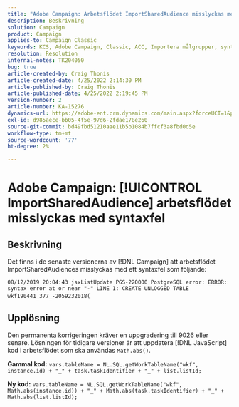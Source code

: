 ```yaml
---
title: "Adobe Campaign: Arbetsflödet ImportSharedAudience misslyckas med syntaxfel"
description: Beskrivning
solution: Campaign
product: Campaign
applies-to: Campaign Classic
keywords: KCS, Adobe Campaign, Classic, ACC, Importera målgrupper, syntaxfel
resolution: Resolution
internal-notes: TK204050
bug: true
article-created-by: Craig Thonis
article-created-date: 4/25/2022 2:14:30 PM
article-published-by: Craig Thonis
article-published-date: 4/25/2022 2:19:45 PM
version-number: 2
article-number: KA-15276
dynamics-url: https://adobe-ent.crm.dynamics.com/main.aspx?forceUCI=1&pagetype=entityrecord&etn=knowledgearticle&id=19d73c03-a2c4-ec11-a7b6-0022480a1ec2
exl-id: d985aece-bb05-4f5e-97d6-2fdae178e260
source-git-commit: bd49fbd51210aae11b5b1084b7ffcf3a8fbd0d5e
workflow-type: tm+mt
source-wordcount: '77'
ht-degree: 2%

---
```


# Adobe Campaign: [!UICONTROL ImportSharedAudience] arbetsflödet misslyckas med syntaxfel

## Beskrivning


Det finns i de senaste versionerna av [!DNL Campaign] att arbetsflödet ImportSharedAudiences misslyckas med ett syntaxfel som följande:

`08/12/2019 20:04:43 jsxListUpdate PGS-220000 PostgreSQL error: ERROR:  syntax error at or near "-" LINE 1: CREATE UNLOGGED TABLE wkf190441_377_-2059232018(    `                                        


## Upplösning


Den permanenta korrigeringen kräver en uppgradering till 9026 eller senare. Lösningen för tidigare versioner är att uppdatera [!DNL JavaScript] kod i arbetsflödet som ska användas `Math.abs()`.

<b>Gammal kod:</b>
`vars.tableName = NL.SQL.getWorkTableName("wkf", instance.id) + "_" + task.taskIdentifier + "_" + list.listId;`

<b>Ny kod:</b>
`vars.tableName = NL.SQL.getWorkTableName("wkf", Math.abs(instance.id)) + "_" + Math.abs(task.taskIdentifier) + "_" + Math.abs(list.listId);`

